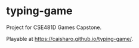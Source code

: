 # typing-game
Project for CSE481D Games Capstone.

Playable at https://caisharo.github.io/typing-game/.
